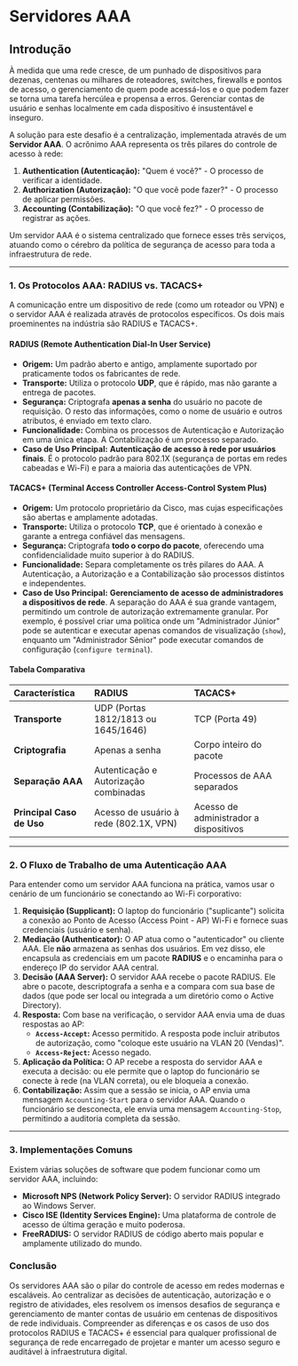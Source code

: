 # Servidores AAA
## Introdução

À medida que uma rede cresce, de um punhado de dispositivos para dezenas, centenas ou milhares de roteadores, switches, firewalls e pontos de acesso, o gerenciamento de quem pode acessá-los e o que podem fazer se torna uma tarefa hercúlea e propensa a erros. Gerenciar contas de usuário e senhas localmente em cada dispositivo é insustentável e inseguro.

A solução para este desafio é a centralização, implementada através de um **Servidor AAA**. O acrônimo AAA representa os três pilares do controle de acesso à rede:

1.  **Authentication (Autenticação):** "Quem é você?" - O processo de verificar a identidade.
2.  **Authorization (Autorização):** "O que você pode fazer?" - O processo de aplicar permissões.
3.  **Accounting (Contabilização):** "O que você fez?" - O processo de registrar as ações.

Um servidor AAA é o sistema centralizado que fornece esses três serviços, atuando como o cérebro da política de segurança de acesso para toda a infraestrutura de rede.

---

### 1. Os Protocolos AAA: RADIUS vs. TACACS+

A comunicação entre um dispositivo de rede (como um roteador ou VPN) e o servidor AAA é realizada através de protocolos específicos. Os dois mais proeminentes na indústria são RADIUS e TACACS+.

#### **RADIUS (Remote Authentication Dial-In User Service)**
* **Origem:** Um padrão aberto e antigo, amplamente suportado por praticamente todos os fabricantes de rede.
* **Transporte:** Utiliza o protocolo **UDP**, que é rápido, mas não garante a entrega de pacotes.
* **Segurança:** Criptografa **apenas a senha** do usuário no pacote de requisição. O resto das informações, como o nome de usuário e outros atributos, é enviado em texto claro.
* **Funcionalidade:** Combina os processos de Autenticação e Autorização em uma única etapa. A Contabilização é um processo separado.
* **Caso de Uso Principal:** **Autenticação de acesso à rede por usuários finais**. É o protocolo padrão para 802.1X (segurança de portas em redes cabeadas e Wi-Fi) e para a maioria das autenticações de VPN.

#### **TACACS+ (Terminal Access Controller Access-Control System Plus)**
* **Origem:** Um protocolo proprietário da Cisco, mas cujas especificações são abertas e amplamente adotadas.
* **Transporte:** Utiliza o protocolo **TCP**, que é orientado à conexão e garante a entrega confiável das mensagens.
* **Segurança:** Criptografa **todo o corpo do pacote**, oferecendo uma confidencialidade muito superior à do RADIUS.
* **Funcionalidade:** Separa completamente os três pilares do AAA. A Autenticação, a Autorização e a Contabilização são processos distintos e independentes.
* **Caso de Uso Principal:** **Gerenciamento de acesso de administradores a dispositivos de rede**. A separação do AAA é sua grande vantagem, permitindo um controle de autorização extremamente granular. Por exemplo, é possível criar uma política onde um "Administrador Júnior" pode se autenticar e executar apenas comandos de visualização (`show`), enquanto um "Administrador Sênior" pode executar comandos de configuração (`configure terminal`).

#### **Tabela Comparativa**

| Característica | RADIUS | TACACS+ |
| :--- | :--- | :--- |
| **Transporte** | UDP (Portas 1812/1813 ou 1645/1646) | TCP (Porta 49) |
| **Criptografia** | Apenas a senha | Corpo inteiro do pacote |
| **Separação AAA** | Autenticação e Autorização combinadas | Processos de AAA separados |
| **Principal Caso de Uso**| Acesso de usuário à rede (802.1X, VPN) | Acesso de administrador a dispositivos |

---

### 2. O Fluxo de Trabalho de uma Autenticação AAA

Para entender como um servidor AAA funciona na prática, vamos usar o cenário de um funcionário se conectando ao Wi-Fi corporativo:

1.  **Requisição (Supplicant):** O laptop do funcionário ("suplicante") solicita a conexão ao Ponto de Acesso (Access Point - AP) Wi-Fi e fornece suas credenciais (usuário e senha).
2.  **Mediação (Authenticator):** O AP atua como o "autenticador" ou cliente AAA. Ele **não** armazena as senhas dos usuários. Em vez disso, ele encapsula as credenciais em um pacote **RADIUS** e o encaminha para o endereço IP do servidor AAA central.
3.  **Decisão (AAA Server):** O servidor AAA recebe o pacote RADIUS. Ele abre o pacote, descriptografa a senha e a compara com sua base de dados (que pode ser local ou integrada a um diretório como o Active Directory).
4.  **Resposta:** Com base na verificação, o servidor AAA envia uma de duas respostas ao AP:
    * **`Access-Accept`:** Acesso permitido. A resposta pode incluir atributos de autorização, como "coloque este usuário na VLAN 20 (Vendas)".
    * **`Access-Reject`:** Acesso negado.
5.  **Aplicação da Política:** O AP recebe a resposta do servidor AAA e executa a decisão: ou ele permite que o laptop do funcionário se conecte à rede (na VLAN correta), ou ele bloqueia a conexão.
6.  **Contabilização:** Assim que a sessão se inicia, o AP envia uma mensagem `Accounting-Start` para o servidor AAA. Quando o funcionário se desconecta, ele envia uma mensagem `Accounting-Stop`, permitindo a auditoria completa da sessão.

---

### 3. Implementações Comuns

Existem várias soluções de software que podem funcionar como um servidor AAA, incluindo:

* **Microsoft NPS (Network Policy Server):** O servidor RADIUS integrado ao Windows Server.
* **Cisco ISE (Identity Services Engine):** Uma plataforma de controle de acesso de última geração e muito poderosa.
* **FreeRADIUS:** O servidor RADIUS de código aberto mais popular e amplamente utilizado do mundo.

### Conclusão

Os servidores AAA são o pilar do controle de acesso em redes modernas e escaláveis. Ao centralizar as decisões de autenticação, autorização e o registro de atividades, eles resolvem os imensos desafios de segurança e gerenciamento de manter contas de usuário em centenas de dispositivos de rede individuais. Compreender as diferenças e os casos de uso dos protocolos RADIUS e TACACS+ é essencial para qualquer profissional de segurança de rede encarregado de projetar e manter um acesso seguro e auditável à infraestrutura digital.